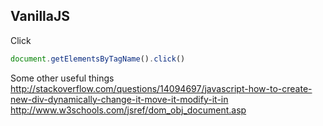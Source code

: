## VanillaJS

Click
```JavaScript
document.getElementsByTagName().click()
```

Some other useful things
http://stackoverflow.com/questions/14094697/javascript-how-to-create-new-div-dynamically-change-it-move-it-modify-it-in
http://www.w3schools.com/jsref/dom_obj_document.asp

